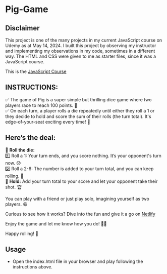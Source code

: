 # Pig-Game
## Disclaimer
This project is one of the many projects in my current JavaScript course on Udemy as at May 14, 2024. I built this project by observing my instructor and implementing my observations in my code, sometimes in a different way. The HTML and CSS were given to me as starter files, since it was a JavaScript course.

This is the [JavaScript Course](https://www.udemy.com/share/101Wfe/)



## **INSTRUCTIONS:**<br>
✅ The game of Pig is a super simple but thrilling dice game where two players race to reach 100 points. 🎯<br>
✅ On each turn, a player rolls a die repeatedly until either they roll a 1 or they decide to hold and score the sum of their rolls (the turn total). It's edge-of-your-seat exciting every time! 😬<br>

## **Here’s the deal:**<br>
🎲 **Roll the die:**<br>
1️⃣ Roll a 1: Your turn ends, and you score nothing. It’s your opponent's turn now. 😞<br>
2️⃣ Roll a 2-6: The number is added to your turn total, and you can keep rolling. 🎉<br>
🛑 **Hold:** Add your turn total to your score and let your opponent take their shot. 🏆<br>

You can play with a friend or just play solo, imagining yourself as two players. 😆<br>

Curious to see how it works? Dive into the fun and give it a go on [Netlify](https://andrew-emeghebo-pig-game.netlify.app/)

Enjoy the game and let me know how you do! 🚀💯<br>

Happy rolling! 🎲<br>


## Usage
- Open the index.html file in your browser and play following the instructions above.
